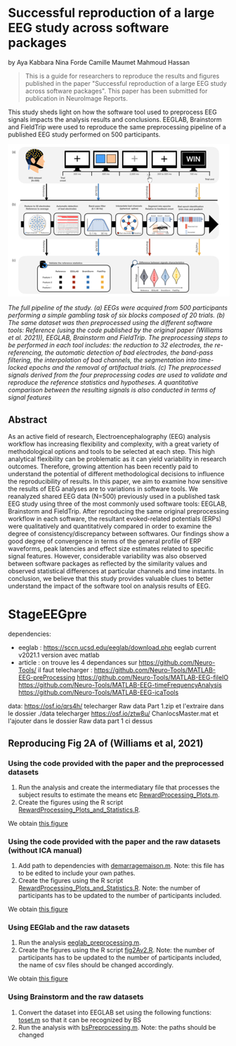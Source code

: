 # Successful reproduction of a large EEG study across software packages

by
Aya Kabbara
Nina Forde
Camille Maumet
Mahmoud Hassan

> This is a guide for researchers to reproduce the results and figures published in the paper "Successful reproduction of a large EEG study across software packages".
>This paper has been submitted for publication in NeuroImage Reports.

This study sheds light on how the software tool used to preprocess EEG signals impacts the analysis results and conclusions. EEGLAB, Brainstorm and FieldTrip were used to reproduce the same preprocessing pipeline of a published EEG study performed on 500 participants.

![](figures/figure1_preprocess.001.jpeg)

*The full pipeline of the study. (a) EEGs were acquired from 500 participants performing a simple gambling task of six blocks composed of 20 trials. (b) The same dataset was then preprocessed using the different software tools: Reference (using the code published by the original paper (Williams et al. 2021)), EEGLAB, Brainstorm and FieldTrip. The preprocessing steps to be performed in each tool includes: the reduction to 32 electrodes, the re-referencing, the automatic detection of bad electrodes, the band-pass filtering, the interpolation of bad channels, the segmentation into time-locked epochs and the removal of artifactual trials. (c) The preprocessed signals derived from the four preprocessing codes are used to validate and reproduce the reference statistics and hypotheses. A quantitative comparison between the resulting signals is also conducted in terms of signal features*


## Abstract

As an active field of research, Electroencephalography (EEG) analysis workflow has increasing flexibility and complexity, with a great variety of methodological options and tools to be selected at each step. This high analytical flexibility can be problematic as it can yield variability in research outcomes. Therefore, growing attention has been recently paid to understand the potential of different methodological decisions to influence the reproducibility of results. In this paper, we aim to examine how sensitive the results of EEG analyses are to variations in software tools. We reanalyzed shared EEG data (N=500) previously used in a published task EEG study using three of the most commonly used software tools: EEGLAB, Brainstorm and FieldTrip. After reproducing the same original preprocessing workflow in each software, the resultant evoked-related potentials (ERPs) were qualitatively and quantitatively compared in order to examine the degree of consistency/discrepancy between softwares. Our findings show a good degree of convergence in terms of the general profile of ERP waveforms, peak latencies and effect size estimates related to specific signal features. However, considerable variability was also observed between software packages as reflected by the similarity values and observed statistical differences at particular channels and time instants. In conclusion, we believe that this study provides valuable clues to better understand the impact of the software tool on analysis results of EEG.



# StageEEGpre

dependencies:
- eeglab : https://sccn.ucsd.edu/eeglab/download.php  eeglab current v2021.1 version avec matlab
- article : 
on trouve les 4 dependances sur https://github.com/Neuro-Tools/
il faut telecharger : https://github.com/Neuro-Tools/MATLAB-EEG-preProcessing
  https://github.com/Neuro-Tools/MATLAB-EEG-fileIO
  https://github.com/Neuro-Tools/MATLAB-EEG-timeFrequencyAnalysis
  https://github.com/Neuro-Tools/MATLAB-EEG-icaTools

data:
https://osf.io/qrs4h/
telecharger Raw data Part 1.zip et l'extraire dans le dossier ./data
telecharger https://osf.io/ztw8u/ ChanlocsMaster.mat et l'ajouter dans le dossier Raw data part 1 ci dessus

## Reproducing Fig 2A of (Williams et al, 2021)

### Using the code provided with the paper and the preprocessed datasets

1. Run the analysis and create the intermediatary file that processes the subject results to estimate the means etc [RewardProcessing_Plots.m](https://github.com/Inria-Empenn/StageEEGpre/blob/main/src/eeglabcode/plot/RewardProcessing_Plots.m). 
2. Create the figures using the R script [RewardProcessing_Plots_and_Statistics.R](https://github.com/Inria-Empenn/StageEEGpre/blob/main/src/graphiques/RewardProcessing_Plots_and_Statistics.R). 

We obtain [this figure](https://github.com/Inria-Empenn/StageEEGpre/blob/main/figures/articke%20fig2/preprocessed100.png)

### Using the code provided with the paper and the raw datasets (without ICA manual)

1. Add path to dependencies with [demarragemaison.m](https://github.com/Inria-Empenn/StageEEGpre/blob/main/src/header%20script/demarragemaison.m). Note: this file has to be edited to include your own pathes.
2. Create the figures using the R script [RewardProcessing_Plots_and_Statistics.R](https://github.com/Inria-Empenn/StageEEGpre/blob/main/src/graphiques/RewardProcessing_Plots_and_Statistics.R). Note: the number of participants has to be updated to the number of participants included.

We obtain [this figure](https://github.com/Inria-Empenn/StageEEGpre/blob/main/figures/articke%20fig2/noica73.png)

### Using EEGlab and the raw datasets

1. Run the analysis [eeglab_preprocessing.m](https://github.com/AyaKabbara/StageEEGpre/blob/main/src/eeglab/eeglab_preprocessing.m).
2. Create the figures using the R script [fig2Av2.R](https://github.com/Inria-Empenn/StageEEGpre/blob/main/src/codeR/fig2Av2.R). Note: the number of participants has to be updated to the number of participants included, the name of csv files should be changed accordingly.

We obtain [this figure](https://github.com/Inria-Empenn/StageEEGpre/blob/main/figures/articke%20fig2/100sujetseeglabfinal.png)

### Using Brainstorm and the raw datasets

1. Convert the dataset into EEGLAB set using the following functions: [toset.m](https://github.com/AyaKabbara/StageEEGpre/blob/main/src/BST/toset.m)  so that it can be recognized by BS
2. Run the analysis with [bsPreprocessing.m](https://github.com/AyaKabbara/StageEEGpre/blob/main/src/BST/bsPreprocessing.m). Note: the paths should be changed 
